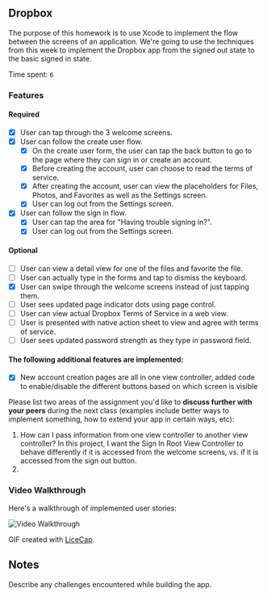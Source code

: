 ## Dropbox

The purpose of this homework is to use Xcode to implement the flow between the screens of an application. We're going to use the techniques from this week to implement the Dropbox app from the signed out state to the basic signed in state.

Time spent: `6`

### Features

#### Required

- [x] User can tap through the 3 welcome screens.
- [x] User can follow the create user flow.
  - [x] On the create user form, the user can tap the back button to go to the page where they can sign in or create an account.
  - [x] Before creating the account, user can choose to read the terms of service.
  - [x] After creating the account, user can view the placeholders for Files, Photos, and Favorites as well as the Settings screen.
  - [x] User can log out from the Settings screen.
- [x] User can follow the sign in flow.
  - [x] User can tap the area for "Having trouble signing in?".
  - [x] User can log out from the Settings screen.

#### Optional

- [ ] User can view a detail view for one of the files and favorite the file.
- [ ] User can actually type in the forms and tap to dismiss the keyboard.
- [x] User can swipe through the welcome screens instead of just tapping them.
- [ ] User sees updated page indicator dots using page control.
- [ ] User can view actual Dropbox Terms of Service in a web view.
- [ ] User is presented with native action sheet to view and agree with terms of service.
- [ ] User sees updated password strength as they type in password field.

#### The following **additional** features are implemented:

- [x] New account creation pages are all in one view controller, added code to enable/disable the different buttons based on which screen is visible

Please list two areas of the assignment you'd like to **discuss further with your peers** during the next class (examples include better ways to implement something, how to extend your app in certain ways, etc):

1. How can I pass information from one view controller to another view controller? In this project, I want the Sign In Root View Controller to behave differently if it is accessed from the welcome screens, vs. if it is accessed from the sign out button.
2. 

### Video Walkthrough 

Here's a walkthrough of implemented user stories:

<img src='http://i.imgur.com/DKSOff8.gifv' title='Video Walkthrough' width='' alt='Video Walkthrough' />

GIF created with [LiceCap](http://www.cockos.com/licecap/).

## Notes

Describe any challenges encountered while building the app.

